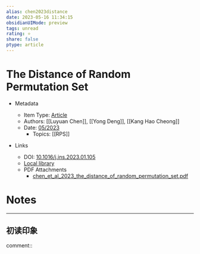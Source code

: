 ```yaml
---
alias: chen2023distance
date: 2023-05-16 11:34:15
obsidianUIMode: preview
tags: unread
rating: ⭐
share: false
ptype: article
---
```


# The Distance of Random Permutation Set

- Metadata
  - Item Type: [Article](article)
  - Authors: [[Luyuan Chen]], [[Yong Deng]], [[Kang Hao Cheong]]
  - Date: [05/2023](05/2023)
    - Topics: [[RPS]]
  
- Links
  - DOI: [10.1016/j.ins.2023.01.105](https://doi.org/10.1016/j.ins.2023.01.105)
  - [Local library](zotero://select/items/1_NRNETEVL)
  - PDF Attachments
	- [chen_et_al_2023_the_distance_of_random_permutation_set.pdf](zotero://open-pdf/library/items/F7QELCG2)

# Notes

    


---

## 初读印象

comment::


